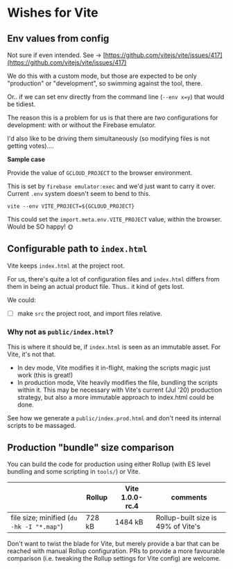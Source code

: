 # Wishes for Vite


## Env values from config

Not sure if even intended. See -> [https://github.com/vitejs/vite/issues/417](https://github.com/vitejs/vite/issues/417)

We do this with a custom mode, but those are expected to be only "production" or "development", so swimming against the tool, there.

Or.. if we can set env directly from the command line (`--env x=y`) that would be tidiest.

The reason this is a problem for us is that there are *two* configurations for development: with or without the Firebase emulator.

I'd also like to be driving them simultaneously (so modifying files is not getting votes)....

**Sample case**

Provide the value of `GCLOUD_PROJECT` to the browser environment. 

This is set by `firebase emulator:exec` and we'd just want to carry it over. Current `.env` system doesn't seem to bend to this.

```
vite --env VITE_PROJECT=${GCLOUD_PROJECT}
```

This could set the `import.meta.env.VITE_PROJECT` value, within the browser. Would be SO happy! 🌞


## Configurable path to `index.html`

Vite keeps `index.html` at the project root.

For us, there's quite a lot of configuration files and `index.html` differs from them in being an actual product file. Thus.. it kind of gets lost.

We could:

- [ ] make `src` the project root, and import files relative.


### Why not as `public/index.html`?

This is where it should be, if `index.html` is seen as an immutable asset. For Vite, it's not that.

- In dev mode, Vite modifies it in-flight, making the scripts magic just work (this is great!)
- In production mode, Vite heavily modifies the file, bundling the scripts within it. This may be necessary with Vite's current (Jul '20) production strategy, but also a more immutable approach to index.html could be done.

See how we generate a `public/index.prod.html` and don't need its internal scripts to be massaged.


## Production "bundle" size comparison

You can build the code for production using either Rollup (with ES level bundling and some scripting in `tools/`) or Vite.

||Rollup|Vite 1.0.0-rc.4|comments|
|---|---|---|---|
|file size; minified (`du -hk -I "*.map"`)|728 kB|1484 kB|Rollup-built size is 49% of Vite's|

<!-- old stuff: remeasure!
|load time (local hosting)|270 ms|160 ms|not sure about variation|
|load time (web)|160, 275 ms|245, 295, 555 ms|
|file size; not minified (`du -hk -I "*.map"`)|1460 kB|1948 kB|-25%|

*Load time = time measured on page refresh, to the start of authentication flow, using Chrome developer tools.*
-->

Don't want to twist the blade for Vite, but merely provide a bar that can be reached with manual Rollup configuration. PRs to provide a more favourable comparison (i.e. tweaking the Rollup settings for Vite config) are welcome.

<!-- too mcuh
Since `index.html` now has become a read-only file for us, I'd still like to place it away from the root... Any ideas??
-->
